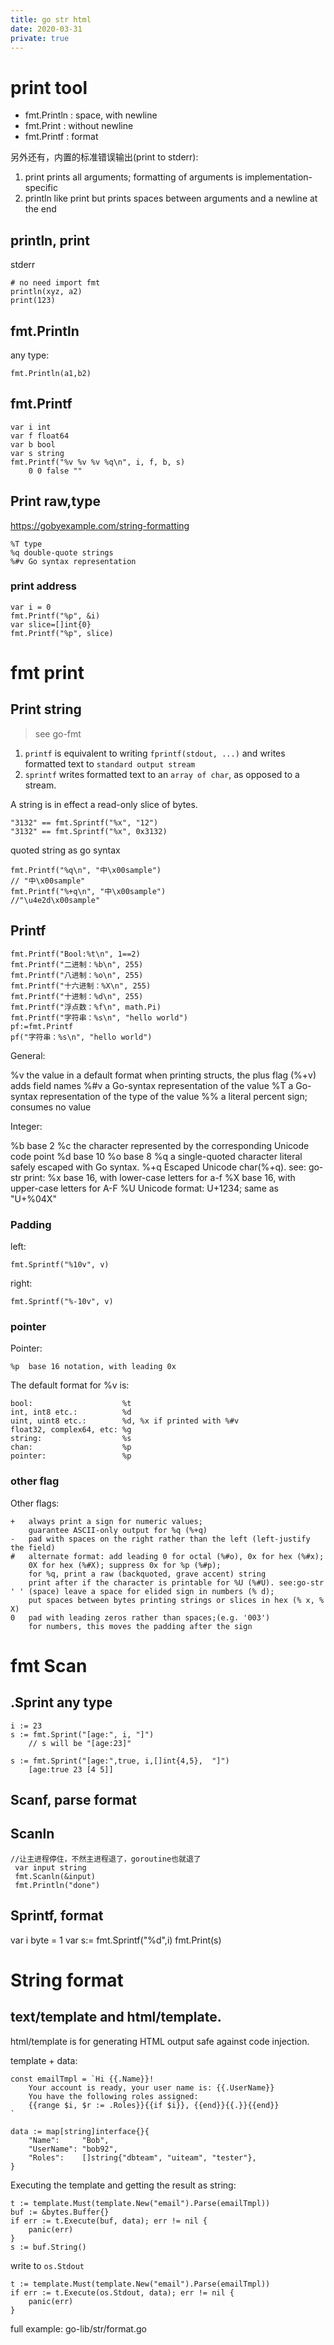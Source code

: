 ```yaml
---
title: go str html
date: 2020-03-31
private: true
---
```

# print tool
- fmt.Println : space, with newline
- fmt.Print : without newline
- fmt.Printf : format

另外还有，内置的标准错误输出(print to stderr):
1. print      prints all arguments; formatting of arguments is implementation-specific
2. println    like print but prints spaces between arguments and a newline at the end

## println, print
stderr

    # no need import fmt
    println(xyz, a2)
    print(123)

## fmt.Println
any type:

    fmt.Println(a1,b2)

## fmt.Printf

    var i int
	var f float64
	var b bool
	var s string
	fmt.Printf("%v %v %v %q\n", i, f, b, s)
        0 0 false ""

## Print raw,type
https://gobyexample.com/string-formatting

    %T type
    %q double-quote strings
    %#v Go syntax representation

### print address

    var i = 0
    fmt.Printf("%p", &i)
    var slice=[]int{0}
    fmt.Printf("%p", slice)

# fmt print
## Print string
> see go-fmt
1. `printf` is equivalent to writing `fprintf(stdout, ...)` and writes formatted text to `standard output stream`
2. `sprintf` writes formatted text to an `array of char`, as opposed to a stream.

A string is in effect a read-only slice of bytes.

    "3132" == fmt.Sprintf("%x", "12")
    "3132" == fmt.Sprintf("%x", 0x3132)

quoted string as go syntax

    fmt.Printf("%q\n", "中\x00sample")
    // "中\x00sample"
    fmt.Printf("%+q\n", "中\x00sample")
    //"\u4e2d\x00sample"


## Printf

    fmt.Printf("Bool:%t\n", 1==2)
    fmt.Printf("二进制：%b\n", 255)
    fmt.Printf("八进制：%o\n", 255)
    fmt.Printf("十六进制：%X\n", 255)
    fmt.Printf("十进制：%d\n", 255)
    fmt.Printf("浮点数：%f\n", math.Pi)
    fmt.Printf("字符串：%s\n", "hello world")
    pf:=fmt.Printf
    pf("字符串：%s\n", "hello world")

General:

  %v	the value in a default format
  	when printing structs, the plus flag (%+v) adds field names
  %#v	a Go-syntax representation of the value
  %T	a Go-syntax representation of the type of the value
  %%	a literal percent sign; consumes no value

Integer:

  %b	base 2
  %c	the character represented by the corresponding Unicode code point
  %d	base 10
  %o	base 8
  %q	a single-quoted character literal safely escaped with Go syntax.
  	%+q   Escaped Unicode char(%+q). see: go-str print: 
  %x	base 16, with lower-case letters for a-f
  %X	base 16, with upper-case letters for A-F
  %U	Unicode format: U+1234; same as "U+%04X"

### Padding
left:

    fmt.Sprintf("%10v", v)

right:

    fmt.Sprintf("%-10v", v)

### pointer
Pointer:

	%p	base 16 notation, with leading 0x

The default format for %v is:

	bool:                    %t
	int, int8 etc.:          %d
	uint, uint8 etc.:        %d, %x if printed with %#v
	float32, complex64, etc: %g
	string:                  %s
	chan:                    %p
	pointer:                 %p

### other flag
Other flags:

	+	always print a sign for numeric values;
		guarantee ASCII-only output for %q (%+q)
	-	pad with spaces on the right rather than the left (left-justify the field)
	#	alternate format: add leading 0 for octal (%#o), 0x for hex (%#x);
		0X for hex (%#X); suppress 0x for %p (%#p);
		for %q, print a raw (backquoted, grave accent) string
		print after if the character is printable for %U (%#U). see:go-str
	' '	(space) leave a space for elided sign in numbers (% d);
		put spaces between bytes printing strings or slices in hex (% x, % X)
	0	pad with leading zeros rather than spaces;(e.g. '003')
		for numbers, this moves the padding after the sign

# fmt Scan
## .Sprint any type
    i := 23
    s := fmt.Sprint("[age:", i, "]") 
        // s will be "[age:23]"

    s := fmt.Sprint("[age:",true, i,[]int{4,5},  "]") 
        [age:true 23 [4 5]]

## Scanf, parse format
## Scanln

	//让主进程停住，不然主进程退了，goroutine也就退了
	 var input string
	 fmt.Scanln(&input)
	 fmt.Println("done")

## Sprintf, format

  var i byte = 1
  var s:= fmt.Sprintf("%d",i)
  fmt.Print(s)

# String format
##  text/template and html/template. 
html/template is for generating HTML output safe against code injection. 

template + data:

    const emailTmpl = `Hi {{.Name}}!
        Your account is ready, your user name is: {{.UserName}}
        You have the following roles assigned:
        {{range $i, $r := .Roles}}{{if $i}}, {{end}}{{.}}{{end}}
    `

    data := map[string]interface{}{
        "Name":     "Bob",
        "UserName": "bob92",
        "Roles":    []string{"dbteam", "uiteam", "tester"},
    }

 Executing the template and getting the result as string:

    t := template.Must(template.New("email").Parse(emailTmpl))
    buf := &bytes.Buffer{}
    if err := t.Execute(buf, data); err != nil {
        panic(err)
    }
    s := buf.String()

write to `os.Stdout`

    t := template.Must(template.New("email").Parse(emailTmpl))
    if err := t.Execute(os.Stdout, data); err != nil {
        panic(err)
    }

full example: go-lib/str/format.go

